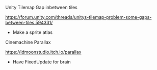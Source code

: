 Unity Tilemap Gap inbetween tiles

https://forum.unity.com/threads/unitys-tilemap-problem-some-gaps-between-tiles.594331/

- Make a sprite atlas

Cinemachine Parallax

https://ldmoonstudio.itch.io/parallax

- Have FixedUpdate for brain
